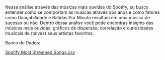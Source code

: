 Nessa análise através das músicas mais ouvidas do Spotify, eu busco entender como se comportam as músicas através dos anos e como fatores como Dançabilidade e Batidas Por Minuto resultam em uma música de sucesso ou não. Dentro dessa análise você pode encontras insights das músicas mais ouvidas, gráficos de dispersão, correlação e curiosidades musicais de (talvez) seus artistas favoritos. 

Banco de Dados: 

[Spotify Most Streamed Songs.csv](https://github.com/user-attachments/files/17261675/Spotify.Most.Streamed.Songs.csv)
